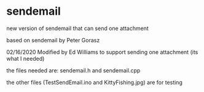 # sendemail
new version of sendemail that can send one attachment

based on sendemail by Peter Gorasz

02/16/2020  Modified by Ed Williams to support sending one attachment (its what I needed)   

the files needed are: sendemail.h and sendemail.cpp

the other files (TestSendEmail.ino and KittyFishing.jpg) are for testing

